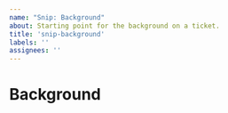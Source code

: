 ```yaml
---
name: "Snip: Background"
about: Starting point for the background on a ticket.
title: 'snip-background'
labels: ''
assignees: ''
---
```


# Background

[comment]: # "Any helpful contextual notes or links to artifacts/evidence, if needed"
